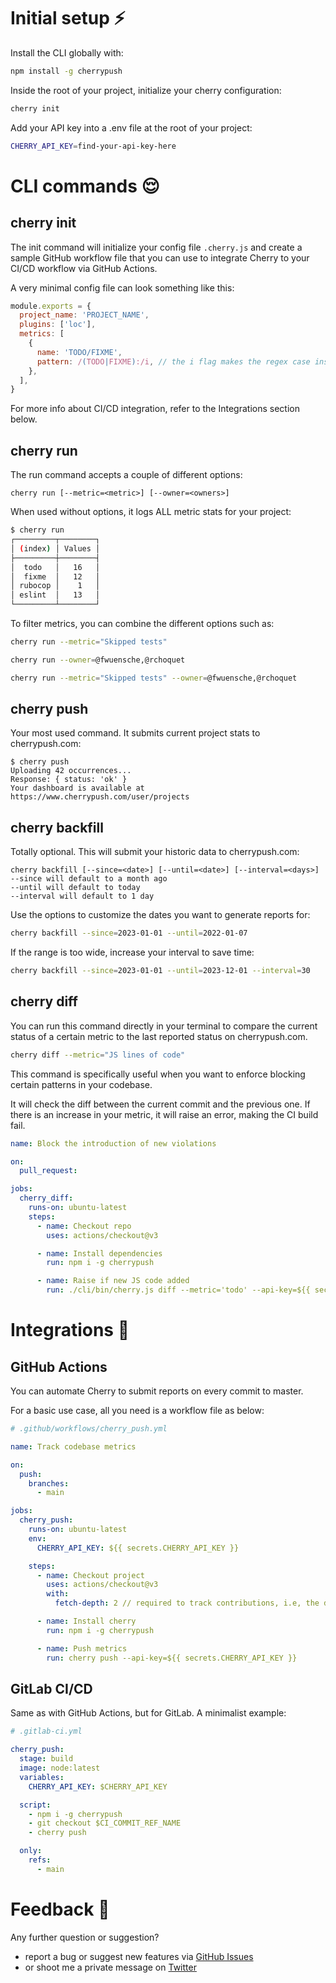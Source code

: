 # Initial setup ⚡️

Install the CLI globally with:

```sh
npm install -g cherrypush
```

Inside the root of your project, initialize your cherry configuration:

```sh
cherry init
```

Add your API key into a .env file at the root of your project:

```sh
CHERRY_API_KEY=find-your-api-key-here
```

# CLI commands 😌

## cherry init

The init command will initialize your config file `.cherry.js` and create a sample GitHub workflow file that you can use
to integrate Cherry to your CI/CD workflow via GitHub Actions.

A very minimal config file can look something like this:

```js
module.exports = {
  project_name: 'PROJECT_NAME',
  plugins: ['loc'],
  metrics: [
    {
      name: 'TODO/FIXME',
      pattern: /(TODO|FIXME):/i, // the i flag makes the regex case insensitive
    },
  ],
}
```

For more info about CI/CD integration, refer to the Integrations section below.

## cherry run

The run command accepts a couple of different options:

```
cherry run [--metric=<metric>] [--owner=<owners>]
```

When used without options, it logs ALL metric stats for your project:

```sh
$ cherry run
┌─────────┬────────┐
│ (index) │ Values │
├─────────┼────────┤
│  todo   │   16   │
│  fixme  │   12   │
│ rubocop │    1   │
│ eslint  │   13   │
└─────────┴────────┘
```

To filter metrics, you can combine the different options such as:

```sh
cherry run --metric="Skipped tests"
```

```sh
cherry run --owner=@fwuensche,@rchoquet
```

```sh
cherry run --metric="Skipped tests" --owner=@fwuensche,@rchoquet
```

## cherry push

Your most used command. It submits current project stats to cherrypush.com:

```
$ cherry push
Uploading 42 occurrences...
Response: { status: 'ok' }
Your dashboard is available at https://www.cherrypush.com/user/projects
```

## cherry backfill

Totally optional. This will submit your historic data to cherrypush.com:

```
cherry backfill [--since=<date>] [--until=<date>] [--interval=<days>]
--since will default to a month ago
--until will default to today
--interval will default to 1 day
```

Use the options to customize the dates you want to generate reports for:

```sh
cherry backfill --since=2023-01-01 --until=2022-01-07
```

If the range is too wide, increase your interval to save time:

```sh
cherry backfill --since=2023-01-01 --until=2023-12-01 --interval=30
```

## cherry diff

You can run this command directly in your terminal to compare the current status of a certain metric to the last
reported status on cherrypush.com.

```sh
cherry diff --metric="JS lines of code"
```

This command is specifically useful when you want to enforce blocking certain patterns in your codebase.

It will check the diff between the current commit and the previous one. If there is an increase in your metric, it will
raise an error, making the CI build fail.

```yml
name: Block the introduction of new violations

on:
  pull_request:

jobs:
  cherry_diff:
    runs-on: ubuntu-latest
    steps:
      - name: Checkout repo
        uses: actions/checkout@v3

      - name: Install dependencies
        run: npm i -g cherrypush

      - name: Raise if new JS code added
        run: ./cli/bin/cherry.js diff --metric='todo' --api-key=${{ secrets.CHERRY_API_KEY }} --error-if-increase
```

# Integrations 🧩

## GitHub Actions

You can automate Cherry to submit reports on every commit to master.

For a basic use case, all you need is a workflow file as below:

```yml
# .github/workflows/cherry_push.yml

name: Track codebase metrics

on:
  push:
    branches:
      - main

jobs:
  cherry_push:
    runs-on: ubuntu-latest
    env:
      CHERRY_API_KEY: ${{ secrets.CHERRY_API_KEY }}

    steps:
      - name: Checkout project
        uses: actions/checkout@v3
        with:
          fetch-depth: 2 // required to track contributions, i.e, the diff between commits

      - name: Install cherry
        run: npm i -g cherrypush

      - name: Push metrics
        run: cherry push --api-key=${{ secrets.CHERRY_API_KEY }}
```

## GitLab CI/CD

Same as with GitHub Actions, but for GitLab. A minimalist example:

```yml
# .gitlab-ci.yml

cherry_push:
  stage: build
  image: node:latest
  variables:
    CHERRY_API_KEY: $CHERRY_API_KEY

  script:
    - npm i -g cherrypush
    - git checkout $CI_COMMIT_REF_NAME
    - cherry push

  only:
    refs:
      - main
```

# Feedback 🙏

Any further question or suggestion?

- report a bug or suggest new features via [GitHub Issues](https://github.com/cherrypush/cherrypush.com/issues)
- or shoot me a private message on [Twitter](https://twitter.com/messages/compose?recipient_id=38940653)
